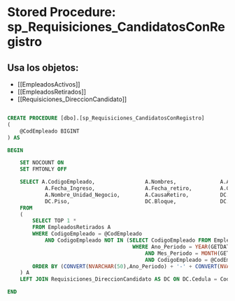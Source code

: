 # Stored Procedure: sp_Requisiciones_CandidatosConRegistro

## Usa los objetos:
- [[EmpleadosActivos]]
- [[EmpleadosRetirados]]
- [[Requisiciones_DireccionCandidato]]

```sql

CREATE PROCEDURE [dbo].[sp_Requisiciones_CandidatosConRegistro]
(
	@CodEmpleado BIGINT
) AS

BEGIN 

	SET NOCOUNT ON
	SET FMTONLY OFF

	SELECT A.CodigoEmpleado,				A.Nombres,				A.Apellido1,			A.Apellido2,			A.Fecha_Nacimiento,		
			A.Fecha_Ingreso,				A.Fecha_retiro,			A.Codigo_Cargo, 		A.Nombre_Cargo,			A.Unidad_Negocio, 
			A.Nombre_Unidad_Negocio,		A.CausaRetiro,			DC.CodTipoCalle,		DC.NombreCalle,			DC.NumCalle,
			DC.Piso,						DC.Bloque,				DC.Puerta,				DC.Complemento,			DC.DireccionCompleta
	FROM 
	(
		SELECT TOP 1 * 
		FROM EmpleadosRetirados A 
		WHERE CodigoEmpleado = @CodEmpleado
			AND CodigoEmpleado NOT IN (SELECT CodigoEmpleado FROM EmpleadosActivos 
										WHERE Ano_Periodo = YEAR(GETDATE()) 
											AND Mes_Periodo = MONTH(GETDATE()) 
											AND CodigoEmpleado = @CodEmpleado)
		ORDER BY (CONVERT(NVARCHAR(50),Ano_Periodo) + '-' + CONVERT(NVARCHAR(50),Mes_Periodo)) DESC
	) A
	LEFT JOIN Requisiciones_DireccionCandidato AS DC ON DC.Cedula = CodigoEmpleado

END

```
